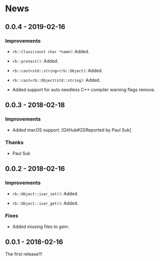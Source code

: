 # News

## 0.0.4 - 2019-02-16

### Improvements

  * `rb::Class(const char *name)`: Added.

  * `rb::protect()`: Added.

  * `rb::cast<std::string>(rb::Object)`: Added.

  * `rb::cast<rb::Object(std::string)`: Added.

  * Added support for auto needless C++ compiler warning flags remove.

## 0.0.3 - 2018-02-18

### Improvements

  * Added macOS support.
    [GitHub#2][Reported by Paul Suk]

### Thanks

  * Paul Suk

## 0.0.2 - 2018-02-16

### Improvements

  * `rb::Object::ivar_set()`: Added.

  * `rb::Object::ivar_get()`: Added.

### Fixes

  * Added missing files to gem.

## 0.0.1 - 2018-02-16

The first release!!!

